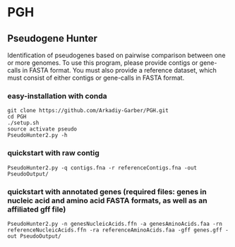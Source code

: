 # PGH
## Pseudogene Hunter 
Identification of pseudogenes based on pairwise comparison between one or more genomes. To use this program, please provide contigs or gene-calls in FASTA format. You must also provide a reference dataset, which must consist of either contigs or gene-calls in FASTA format.

### easy-installation with conda
    git clone https://github.com/Arkadiy-Garber/PGH.git
    cd PGH
    ./setup.sh
    source activate pseudo
    PseudoHunter2.py -h

### quickstart with raw contig
    PseudoHunter2.py -q contigs.fna -r referenceContigs.fna -out PseudoOutput/

### quickstart with annotated genes (required files: genes in nucleic acid and amino acid FASTA formats, as well as an affiliated gff file)
    PseudoHunter2.py -n genesNucleicAcids.ffn -a genesAminoAcids.faa -rn referenceNucleicAcids.ffn -ra referenceAminoAcids.faa -gff genes.gff -out PseudoOutput/

